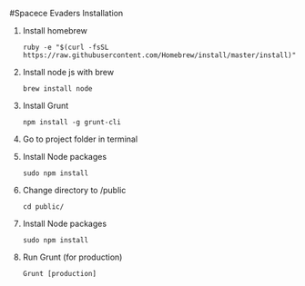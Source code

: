 #Spacece Evaders Installation

1. Install homebrew 

	```
	ruby -e "$(curl -fsSL https://raw.githubusercontent.com/Homebrew/install/master/install)"
	```
	
2. Install node js with brew

	```
	brew install node
	```
	
3. 	Install Grunt

	```
	npm install -g grunt-cli
	```
	
4.	Go to project folder in terminal
5.	Install Node packages

	```
	sudo npm install
	```
	
6. Change directory to /public

	```
	cd public/
	```
	
7.	Install Node packages

	```
	sudo npm install
	``` 
	
8. Run Grunt (for production)

	```
	Grunt [production]
	```
	


